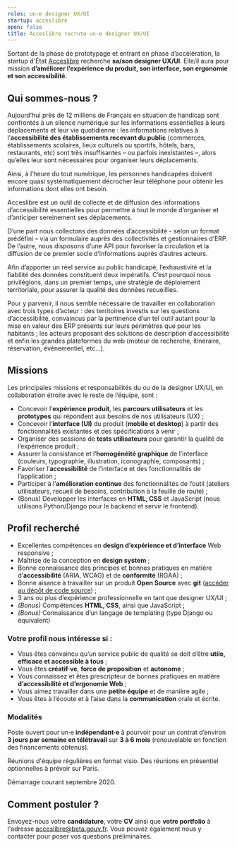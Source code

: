 ```yaml
---
roles: un·e designer UX/UI
startup: acceslibre
open: false
title: Acceslibre recrute un·e designer UX/UI
---
```


Sortant de la phase de prototypage et entrant en phase d’accélération, la startup d'État [Acceslibre](https://acceslibre.beta.gouv.fr) recherche **sa/son designer UX/UI**. Elle/il aura pour mission **d’améliorer l’expérience du produit, son interface, son ergonomie et son accessibilité.**

## Qui sommes-nous ?

Aujourd’hui près de 12 millions de Français en situation de handicap sont confrontés à un silence numérique sur les informations essentielles à leurs déplacements et leur vie quotidienne&nbsp;: les informations relatives à l’**accessibilité des établissements recevant du public** (commerces, établissements scolaires, lieux culturels ou sportifs, hôtels, bars, restaurants, etc) sont très insuffisantes – ou parfois inexistantes –, alors qu’elles leur sont nécessaires pour organiser leurs déplacements.

Ainsi, à l’heure du tout numérique, les personnes handicapées doivent encore quasi systématiquement décrocher leur téléphone pour obtenir les informations dont elles ont besoin.

Acceslibre est un outil de collecte et de diffusion des informations d’accessibilité essentielles pour permettre à tout le monde d’organiser et d’anticiper sereinement ses déplacements.

D’une part nous collectons des données d’accessibilité - selon un format prédéfini – via un formulaire auprès des collectivités et gestionnaires d’ERP. De l’autre, nous disposons d’une API pour favoriser la circulation et la diffusion de ce premier socle d’informations auprès d’autres acteurs.

Afin d’apporter un réel service au public handicapé, l’exhaustivité et la fiabilité des données constituent deux impératifs. C’est pourquoi nous privilégions, dans un premier temps, une stratégie de déploiement territoriale, pour assurer la qualité des données recueillies.

Pour y parvenir, il nous semble nécessaire de travailler en collaboration avec trois types d’acteur&nbsp;: des territoires investis sur les questions d’accessibilité, convaincus par la pertinence d’un tel outil autant pour la mise en valeur des ERP présents sur leurs périmètres que pour les habitants&nbsp;; les acteurs proposant des solutions de description d’accessibilité et enfin les grandes plateformes du web (moteur de recherche, itinéraire, réservation, événementiel, etc…).

## Missions

Les principales missions et responsabilités du ou de la designer UX/UI, en collaboration étroite avec le reste de l’équipe, sont&nbsp;:

*   Concevoir l’**expérience produit**, les **parcours utilisateurs** et les **prototypes** qui répondent aux besoins de nos utilisateurs (UX)&nbsp;;
*   Concevoir l’**interface (UI)** du  produit (**mobile et desktop**) à partir des fonctionnalités existantes et des spécifications à venir&nbsp;;
*   Organiser des sessions de **tests utilisateurs** pour garantir la qualité de l’expérience produit&nbsp;;
*   Assurer la consistance et l’**homogénéité graphique** de l’interface (couleurs, typographie, illustration, iconographie, composants)&nbsp;;
*   Favoriser l’**accessibilité** de l’interface et des fonctionnalités de l’application&nbsp;;
*   Participer à l’**amélioration continue** des fonctionnalités de l’outil (ateliers utilisateurs, recueil de besoins, contribution à la feuille de route)&nbsp;;
*   (Bonus) Développer les interfaces en **HTML, CSS** et JavaScript (nous utilisons Python/Django pour le backend et servir le frontend).

## Profil recherché

*   Excellentes compétences en **design d’expérience et d’interface** Web responsive ;
*   Maîtrise de la conception en **design system** ;
*   Bonne connaissance des principes et bonnes pratiques en matière  d’**accessibilité** (ARIA, WCAG) et de **conformité** (RGAA) ;
*   Bonne aisance à travailler sur un produit **Open Source** avec **git** ([accéder au dépôt de code source](https://github.com/MTES-MCT/acceslibre))&nbsp;;
*   3 ans ou plus d’expérience professionnelle en tant que designer UX/UI&nbsp;;
*   _(Bonus)_ Compétences **HTML, CSS**, ainsi que JavaScript&nbsp;;
*   _(Bonus)_ Connaissance d’un langage de templating (type Django ou équivalent)

### Votre profil nous intéresse si&nbsp;:

*   Vous êtes convaincu qu’un service public de qualité se doit d’être **utile, efficace et accessible à tous**&nbsp;;
*   Vous êtes **créatif·ve**, **force de proposition** et **autonome**&nbsp;;
*   Vous connaissez et êtes prescripteur de bonnes pratiques en matière **d’accessibilité et d’ergonomie Web**&nbsp;;
*   Vous aimez travailler dans une **petite équipe** et de manière agile&nbsp;;
*   Vous êtes à l’écoute et à l’aise dans la **communication** orale et écrite.

### **Modalités**

Poste ouvert pour un·e **indépendant·e** à pourvoir pour un contrat d’environ **3 jours par semaine en télétravail** sur **3 à 6 mois** (renouvelable en fonction des financements obtenus).

Réunions d'équipe régulières en format visio. Des réunions en présentiel optionnelles à prévoir sur Paris.

Démarrage courant septembre 2020.

## Comment postuler ?

Envoyez-nous votre **candidature**, votre **CV** ainsi que **votre portfolio** à l'adresse [acceslibre@beta.gouv.fr](mailto:acceslibre@beta.gouv.fr?Subject=%5BCandidature%5D%20Poste%20de%20designer%20UX-UI%20Acceslibre). Vous pouvez également nous y contacter pour poser vos questions préliminaires.
